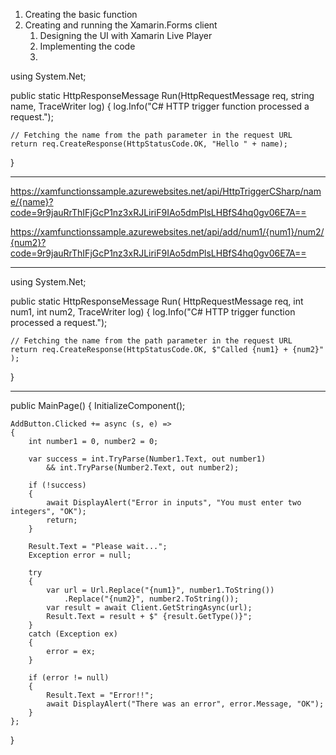1. Creating the basic function 
2. Creating and running the Xamarin.Forms client
    1. Designing the UI with Xamarin Live Player
    2. Implementing the code
    3. 

using System.Net;

public static HttpResponseMessage Run(HttpRequestMessage req, string name, TraceWriter log)
{
    log.Info("C# HTTP trigger function processed a request.");

    // Fetching the name from the path parameter in the request URL
    return req.CreateResponse(HttpStatusCode.OK, "Hello " + name);
}


---------------------------------------------

https://xamfunctionssample.azurewebsites.net/api/HttpTriggerCSharp/name/{name}?code=9r9jauRrThIFjGcP1nz3xRJLiriF9IAo5dmPlsLHBfS4hq0gv06E7A==

https://xamfunctionssample.azurewebsites.net/api/add/num1/{num1}/num2/{num2}?code=9r9jauRrThIFjGcP1nz3xRJLiriF9IAo5dmPlsLHBfS4hq0gv06E7A==

---------------------------------------------

using System.Net;

public static HttpResponseMessage Run(
    HttpRequestMessage req, 
    int num1,
    int num2,
    TraceWriter log)
{
    log.Info("C# HTTP trigger function processed a request.");

    // Fetching the name from the path parameter in the request URL
    return req.CreateResponse(HttpStatusCode.OK, $"Called {num1} + {num2}" );
}

-----------------------------------------------

public MainPage()
{
    InitializeComponent();

    AddButton.Clicked += async (s, e) =>
    {
        int number1 = 0, number2 = 0;

        var success = int.TryParse(Number1.Text, out number1)
            && int.TryParse(Number2.Text, out number2);

        if (!success)
        {
            await DisplayAlert("Error in inputs", "You must enter two integers", "OK");
            return;
        }

        Result.Text = "Please wait...";
        Exception error = null;

        try
        {
            var url = Url.Replace("{num1}", number1.ToString())
                .Replace("{num2}", number2.ToString());
            var result = await Client.GetStringAsync(url);
            Result.Text = result + $" {result.GetType()}";
        }
        catch (Exception ex)
        {
            error = ex;
        }

        if (error != null)
        {
            Result.Text = "Error!!";
            await DisplayAlert("There was an error", error.Message, "OK");
        }
    };
}
